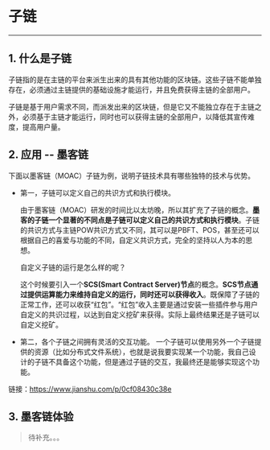 # 子链

-------------------

## 1. 什么是子链

子链指的是在主链的平台来派生出来的具有其他功能的区块链。这些子链不能单独存在，必须通过主链提供的基础设施才能运行，并且免费获得主链的全部用户。

子链是基于用户需求不同，而派发出来的区块链，但是它又不能独立存在于主链之外，必须基于主链才能运行，同时也可以获得主链的全部用户，以降低其宣传难度，提高用户量。

## 2. 应用 -- 墨客链

 下面以墨客链（MOAC）子链为例，说明子链技术具有哪些独特的技术与优势。

* 第一，子链可以定义自己的共识方式和执行模块。

  由于墨客链（MOAC）研发的时间比以太坊晚，所以其扩充了子链的概念。**墨客的子链一个显著的不同点是子链可以定义自己的共识方式和执行模块**。子链的共识方式与主链POW共识方式又不同，其可以是PBFT、POS，甚至还可以根据自己的喜爱与功能的不同，自定义共识方式，完全的坚持以人为本的思想。

  

  自定义子链的运行是怎么样的呢？

  这个时候要引入一个**SCS(Smart Contract Server)节点**的概念。**SCS节点通过提供运算能力来维持自定义的运行，同时还可以获得收入**。既保障了子链的正常工作，还可以收获“红包”。“红包”收入主要是通过安装一些插件参与用户自定义的共识过程，以达到自定义挖矿来获得。实际上最终结果还是子链可以自定义挖矿。

  

* 第二，各个子链之间拥有灵活的交互功能。
   一个子链可以使用另外一个子链提供的资源（比如分布式文件系统），也就是说我要实现某一个功能，我自己设计的子链不具备这个功能，但是通过子链的交互，我最终还是能够实现这个功能。

链接：https://www.jianshu.com/p/0cf08430c38e 



## 3. 墨客链体验

> 待补充。。。







